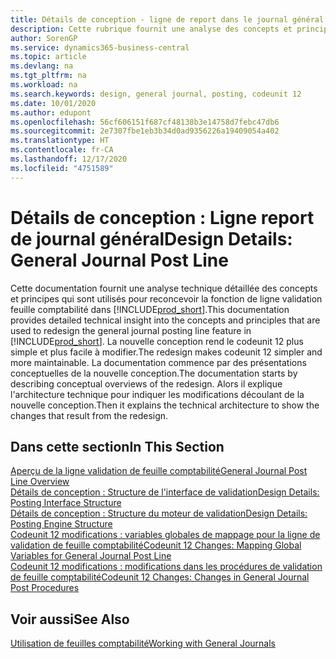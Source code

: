 ```yaml
---
title: Détails de conception - ligne de report dans le journal général | Microsoft Docs
description: Cette rubrique fournit une analyse des concepts et principes qui sont utilisés pour reconcevoir la fonction de ligne de report au journal général dans Business Central.
author: SorenGP
ms.service: dynamics365-business-central
ms.topic: article
ms.devlang: na
ms.tgt_pltfrm: na
ms.workload: na
ms.search.keywords: design, general journal, posting, codeunit 12
ms.date: 10/01/2020
ms.author: edupont
ms.openlocfilehash: 56cf606151f687cf48138b3e14758d7febc47db6
ms.sourcegitcommit: 2e7307fbe1eb3b34d0ad9356226a19409054a402
ms.translationtype: HT
ms.contentlocale: fr-CA
ms.lasthandoff: 12/17/2020
ms.locfileid: "4751589"
---
```

# <a name="design-details-general-journal-post-line"></a><span data-ttu-id="04cfd-103">Détails de conception : Ligne report de journal général</span><span class="sxs-lookup"><span data-stu-id="04cfd-103">Design Details: General Journal Post Line</span></span>
<span data-ttu-id="04cfd-104">Cette documentation fournit une analyse technique détaillée des concepts et principes qui sont utilisés pour reconcevoir la fonction de ligne validation feuille comptabilité dans [!INCLUDE[prod_short](includes/prod_short.md)].</span><span class="sxs-lookup"><span data-stu-id="04cfd-104">This documentation provides detailed technical insight into the concepts and principles that are used to redesign the general journal posting line feature in [!INCLUDE[prod_short](includes/prod_short.md)].</span></span> <span data-ttu-id="04cfd-105">La nouvelle conception rend le codeunit 12 plus simple et plus facile à modifier.</span><span class="sxs-lookup"><span data-stu-id="04cfd-105">The redesign makes codeunit 12 simpler and more maintainable.</span></span> <span data-ttu-id="04cfd-106">La documentation commence par des présentations conceptuelles de la nouvelle conception.</span><span class="sxs-lookup"><span data-stu-id="04cfd-106">The documentation starts by describing conceptual overviews of the redesign.</span></span> <span data-ttu-id="04cfd-107">Alors il explique l'architecture technique pour indiquer les modifications découlant de la nouvelle conception.</span><span class="sxs-lookup"><span data-stu-id="04cfd-107">Then it explains the technical architecture to show the changes that result from the redesign.</span></span>  

## <a name="in-this-section"></a><span data-ttu-id="04cfd-108">Dans cette section</span><span class="sxs-lookup"><span data-stu-id="04cfd-108">In This Section</span></span>  
[<span data-ttu-id="04cfd-109">Aperçu de la ligne validation de feuille comptabilité</span><span class="sxs-lookup"><span data-stu-id="04cfd-109">General Journal Post Line Overview</span></span>](design-details-general-journal-post-line-overview.md)  
[<span data-ttu-id="04cfd-110">Détails de conception : Structure de l'interface de validation</span><span class="sxs-lookup"><span data-stu-id="04cfd-110">Design Details: Posting Interface Structure</span></span>](design-details-posting-interface-structure.md)  
[<span data-ttu-id="04cfd-111">Détails de conception : Structure du moteur de validation</span><span class="sxs-lookup"><span data-stu-id="04cfd-111">Design Details: Posting Engine Structure</span></span>](design-details-posting-engine-structure.md)  
[<span data-ttu-id="04cfd-112">Codeunit 12 modifications : variables globales de mappage pour la ligne de validation de feuille comptabilité</span><span class="sxs-lookup"><span data-stu-id="04cfd-112">Codeunit 12 Changes: Mapping Global Variables for General Journal Post Line</span></span>](design-details-codeunit-12-changes-mapping-global-variables-for-general-journal-post-line.md)  
[<span data-ttu-id="04cfd-113">Codeunit 12 modifications : modifications dans les procédures de validation de feuille comptabilité</span><span class="sxs-lookup"><span data-stu-id="04cfd-113">Codeunit 12 Changes: Changes in General Journal Post Procedures</span></span>](design-details-codeunit-12-changes-changes-in-general-journal-post-procedures.md)  

## <a name="see-also"></a><span data-ttu-id="04cfd-114">Voir aussi</span><span class="sxs-lookup"><span data-stu-id="04cfd-114">See Also</span></span>  
[<span data-ttu-id="04cfd-115">Utilisation de feuilles comptabilité</span><span class="sxs-lookup"><span data-stu-id="04cfd-115">Working with General Journals</span></span>](ui-work-general-journals.md)
